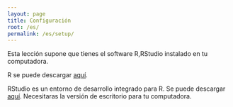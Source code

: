 ```yaml
---
layout: page
title: Configuración
root: /es/
permalink: /es/setup/
---
```


Esta lección supone que tienes el software R,RStudio instalado en tu computadora.

R se puede descargar [aquí](https://cran.r-project.org/mirrors.html).

RStudio es un entorno de desarrollo integrado para R.
Se puede descargar [aquí](https://www.rstudio.com/products/rstudio/download/).
Necesitaras la versión de escritorio para tu computadora.
